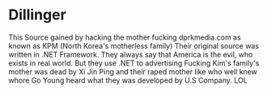 # Dillinger

This Source gained by hacking the mother fucking dprkmedia.com as known as KPM (North Korea's motherless family) 
Their original source was written in .NET Framework. 
They always say that America is the evil, who exists in real world. 
But they use .NET to advertising Fucking Kim's family's mother was dead by
Xi Jin Ping and their raped mother like who well knew whore Go Young heard
what they was developed by U.S Company. LOL

